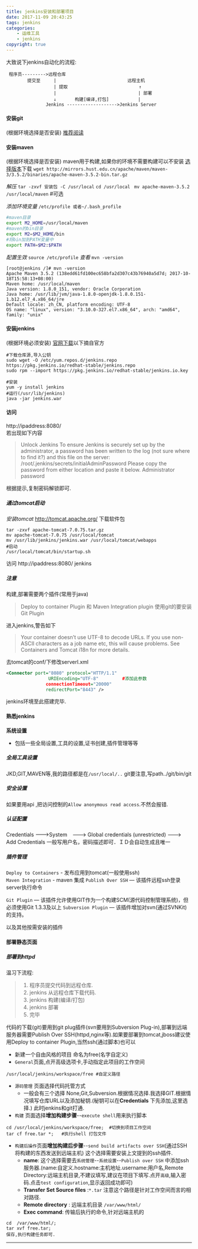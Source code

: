 ```yaml
---
title: jenkins安装和部署项目
date: 2017-11-09 20:43:25
tags: jenkins
categories:
    - 运维工具
    - jenkins
copyright: true
---
```

大致说下jenkins自动化的流程:
```
 程序员--------->远程仓库
        提交至     |                           远程主机
                  | 提取                           ↑
                  |                               | 部署
                  ↓       构建[编译,打包]           |
               Jenkins ------------------->Jenkins Server
```
<!--more-->

#### 安装git
(根据环境选择是否安装)
[推荐阅读](https://dl1548.github.io/2017/07/12/git客户端最新版安装/)

#### 安装maven
(根据环境选择是否安装)
maven用于构建,如果你的环境不需要构建可以不安装
[选择版本](http://maven.apache.org/download.cgi)下载
`wget http://mirrors.hust.edu.cn/apache/maven/maven-3/3.5.2/binaries/apache-maven-3.5.2-bin.tar.gz`

*解压*
`tar -zxvf 安装包 -C /usr/local`
`cd /usr/local`
` mv apache-maven-3.5.2 /usr/local/maven` #可选

*添加环境变量*
`/etc/profile 或者~/.bash_profile`
```bash
#maven目录
export M2_HOME=/usr/local/maven
#maven的bin目录
export M2=$M2_HOME/bin
#将bin加到PATH变量中
export PATH=$M2:$PATH
```
*配置生效*
`source /etc/profile`
*查看*
`mvn -version`
```
[root@jenkins /]# mvn -version
Apache Maven 3.5.2 (138edd61fd100ec658bfa2d307c43b76940a5d7d; 2017-10-18T15:58:13+08:00)
Maven home: /usr/local/maven
Java version: 1.8.0_151, vendor: Oracle Corporation
Java home: /usr/lib/jvm/java-1.8.0-openjdk-1.8.0.151-1.b12.el7_4.x86_64/jre
Default locale: zh_CN, platform encoding: UTF-8
OS name: "linux", version: "3.10.0-327.el7.x86_64", arch: "amd64", family: "unix"
```
#### 安装jenkins
(根据环境必须安装)
[官网下载](https://jenkins.io/download/)以下摘自官方
```
#下载仓库源,导入公钥
sudo wget -O /etc/yum.repos.d/jenkins.repo https://pkg.jenkins.io/redhat-stable/jenkins.repo
sudo rpm --import https://pkg.jenkins.io/redhat-stable/jenkins.io.key

#安装
yum -y install jenkins
#运行(/usr/lib/jenkins)
java -jar jenkins.war
```
#### 访问
http://ipaddress:8080/  
若出现如下内容
> Unlock Jenkins
>To ensure Jenkins is securely set up by the administrator, a password has been written to the log (not sure where to find it?) and this file on the server:
/root/.jenkins/secrets/initialAdminPassword
Please copy the password from either location and paste it below.
Administrator password

根据提示,复制密码解锁即可.
##### 通过tomcat启动
*安装tomcat*
http://tomcat.apache.org/
下载软件包
```
tar -zxvf apache-tomcat-7.0.75.tar.gz 
mv apache-tomcat-7.0.75 /usr/local/tomcat
mv /usr/lib/jenkins/jenkins.war /usr/local/tomcat/webapps
#启动
/usr/local/tomcat/bin/startup.sh

```
访问
http://ipaddress:8080/ jenkins

##### 注意
构建,部署需要两个插件(常用于java)
>Deploy to container Plugin 和  Maven Integration plugin 
使用git的要安装Git Plugin

进入jenkins,警告如下
>Your container doesn’t use UTF-8 to decode URLs. If you use non-ASCII characters as a job name etc, this will cause problems. See Containers and Tomcat i18n for more details.

去tomcat的conf/下修改serverl.xml
```xml
<Connector port="8080" protocol="HTTP/1.1"
                URIEncoding="UTF-8"         #添加此参数
               connectionTimeout="20000"
               redirectPort="8443" />
```

jenkins环境至此搭建完毕.

#### 熟悉jenkins
**系统设置**
   - 包括一些全局设置,工具的设置,证书创建,插件管理等等
##### 全局工具设置
JKD,GIT,MAVEN等,我的路径都是在`/usr/local/..` git要注意,写path../git/bin/git

##### 安全设置
如果要用api ,把访问控制的`Allow anonymous read access`.不然会报错.

##### 认证配置
Credentials --->System　---> Global credentials (unrestricted) ---> Add Credentials
一般写用户名，密码描述即可．ＩＤ会自动生成且唯一

##### 插件管理
`Deploy to Containers` - 发布应用到tomcat(一般使用ssh)  
`Maven Integration`  - maven 集成
`Publish Over SSH` — 该插件远程ssh登录server执行命令

`Git Plugin` — 该插件允许使用GIT作为一个构建SCM(源代码控制管理系统)，但必须使用Git 1.3.3及以上
`Subversion Plugin` — 该插件增加对svn(通过SVNKit)的支持。

以及其他按需安装的插件

#### 部署静态页面
##### 部署到httpd
温习下流程:
>1. 程序员提交代码到远程仓库.
>2. jenkins 从远程仓库下载代码.
>3. jenkins 构建(编译/打包)
>4. jenkins 部署
>5. 完毕

代码的下载(git)要用到git plug插件(svn要用到Subversion Plug-in),部署到远端服务器需要Publish Over SSH(httpd,nginx等).如果要部署到tomcat,jboss建议使用Deploy to container Plugin,当然ssh(通过脚本)也可以

- 新建一个自由风格的项目 命名为free(名字自定义)
- `General`页面,点开高级选项卡,手动指定此项目的工作空间
```
/usr/local/jenkins/workspace/free #自定义路径
```
- `源码管理` 页面选择代码托管方式
  - 一般会有三个选择 None,Git,Subversion.根据情况选择.我选择GIT.根据情况填写仓库URL以及添加秘钥.(秘钥可以在**Credentials** 下先添加,这里选择.)
此时jenkins和git打通.
- `构建` 页面选择**增加构建步骤**--`execute shell`用来执行脚本
```
cd /usr/local/jenkins/workspace/free;  #切换到项目工作空间
tar cf free.tar *;   #执行shell 打包文件
```
- `构建后操作`页面**增加构建后步骤**--`send build artifacts over SSH`(通过SSH将构建的东西发送到远端主机) 这个选择需要安装上文提到的ssh插件.
  - **name**: 这个选择需要去`系统管理`--`系统设置`--`Publish over SSH` 中添加ssh服务器.(name:自定义.hostname:主机地址.username:用户名,Remote Directory:远端主机目录,不建议填写,建议在项目下填写.点开`高级`,输入密码.点击`test configuration`,显示返回成功即可)
  - **Transfer Set Source files** :`*.tar` 注意这个路径是针对工作空间而言的相对路径.
  - **Remote directory** : 远端主机目录 `/var/www/html/`
  - **Exec command**: 传输后执行的命令,针对远端主机的
```
cd  /var/www/html/;
tar xvf free.tar; 
保存,执行构建任务即可.
```
  
___
